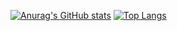 [![Anurag's GitHub stats](https://github-readme-stats.vercel.app/api?username=zxf4399&count_private=true&show_icons=true&theme=dracula)](https://github.com/anuraghazra/github-readme-stats)
[![Top Langs](https://github-readme-stats.vercel.app/api/top-langs/?username=zxf4399)](https://github.com/anuraghazra/github-readme-stats)
